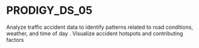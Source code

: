 # PRODIGY_DS_05
Analyze traffic accident data to identify patterns related to road conditions, weather, and time of day  . Visualize accident hotspots and contributing factors
